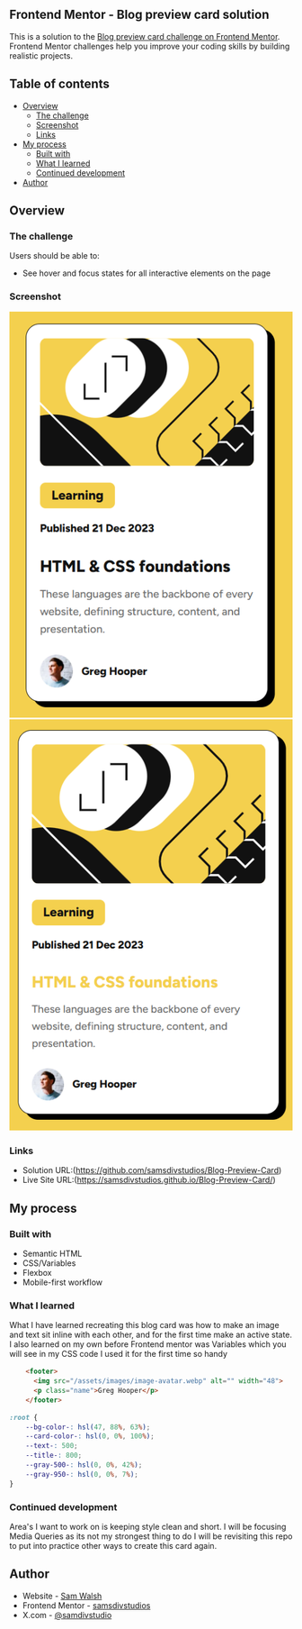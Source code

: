 ## Frontend Mentor - Blog preview card solution

This is a solution to the [Blog preview card challenge on Frontend Mentor](https://www.frontendmentor.io/challenges/blog-preview-card-ckPaj01IcS). Frontend Mentor challenges help you improve your coding skills by building realistic projects. 

## Table of contents

- [Overview](#overview)
  - [The challenge](#the-challenge)
  - [Screenshot](#screenshot)
  - [Links](#links)
- [My process](#my-process)
  - [Built with](#built-with)
  - [What I learned](#what-i-learned)
  - [Continued development](#continued-development)
- [Author](#author)

## Overview

### The challenge

Users should be able to:

- See hover and focus states for all interactive elements on the page

### Screenshot

![](./mobile_version.png)
![](./active_state.png)

### Links

- Solution URL:(https://github.com/samsdivstudios/Blog-Preview-Card)
- Live Site URL:(https://samsdivstudios.github.io/Blog-Preview-Card/)

## My process

### Built with

- Semantic HTML
- CSS/Variables
- Flexbox
- Mobile-first workflow

### What I learned
What I have learned recreating this blog card was how to make an image and text sit inline with each other, and for the first time make an active state.
I also learned on my own before Frontend mentor was Variables which you will see in my CSS code I used it for the first time so handy


```html
    <footer>
      <img src="/assets/images/image-avatar.webp" alt="" width="48">
      <p class="name">Greg Hooper</p>
    </footer>
```
```css
:root {
    --bg-color-: hsl(47, 88%, 63%);
    --card-color-: hsl(0, 0%, 100%);
    --text-: 500;
    --title-: 800;
    --gray-500-: hsl(0, 0%, 42%);
    --gray-950-: hsl(0, 0%, 7%);
}
```
### Continued development
Area's I want to work on is keeping style clean and short. I will be focusing Media Queries as its not my strongest thing to do I will be revisiting this repo to put into practice other ways to create this card again.

## Author

- Website - [Sam Walsh](https://www.your-site.com)
- Frontend Mentor - [samsdivstudios](https://www.frontendmentor.io/profile/samsdivstudios)
- X.com - [@samdivstudio](https://x.com/samdivstudio)
